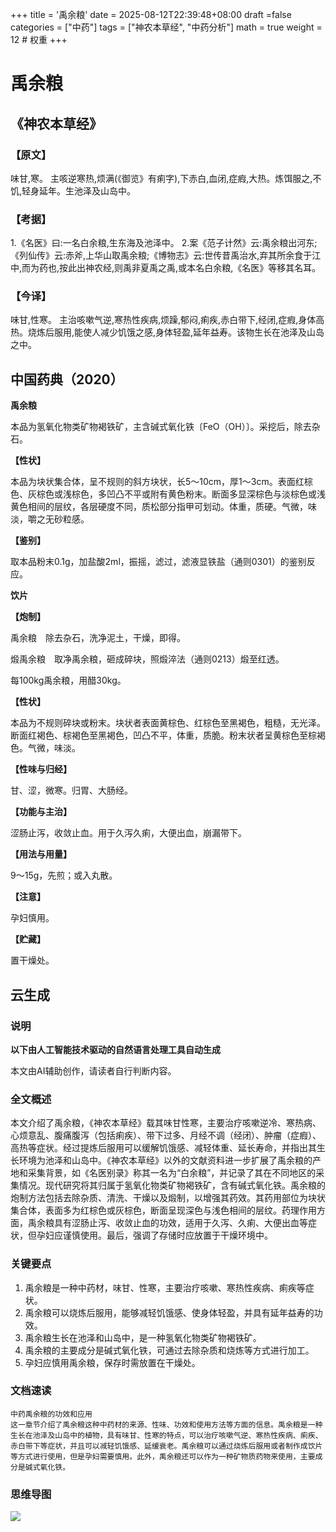 +++
title = '禹余粮'
date = 2025-08-12T22:39:48+08:00
draft =false
categories = ["中药"]
tags = ["神农本草经", "中药分析"]
math = true
weight = 12 # 权重
+++
# 禹余粮

## 《神农本草经》
### 【原文】
味甘,寒。
主咳逆寒热,烦满(《御览》有痢字),下赤白,血闭,症瘕,大热。炼饵服之,不饥,轻身延年。生池泽及山岛中。
### 【考据】
1.《名医》曰:一名白余粮,生东海及池泽中。
2.案《范子计然》云:禹余粮出河东;《列仙传》云:赤斧,上华山取禹余粮;《博物志》云:世传昔禹治水,弃其所余食于江中,而为药也,按此出神农经,则禹非夏禹之禹,或本名白余粮,《名医》等移其名耳。
### 【今译】
味甘,性寒。
主治咳嗽气逆,寒热性疾病,烦躁,郁闷,痢疾,赤白带下,经闭,症瘕,身体高热。烧炼后服用,能使人减少饥饿之感,身体轻盈,延年益寿。该物生长在池泽及山岛之中。

## 中国药典（2020）

**禹余粮**

本品为氢氧化物类矿物褐铁矿，主含碱式氧化铁〔FeO（OH）〕。采挖后，除去杂石。

**【性状】**

本品为块状集合体，呈不规则的斜方块状，长5～10cm，厚1～3cm。表面红棕色、灰棕色或浅棕色，多凹凸不平或附有黄色粉末。断面多显深棕色与淡棕色或浅黄色相间的层纹，各层硬度不同，质松部分指甲可划动。体重，质硬。气微，味淡，嚼之无砂粒感。

**【鉴别】**

取本品粉末0.1g，加盐酸2ml，振摇，滤过，滤液显铁盐（通则0301）的鉴别反应。

**饮片**

**【炮制】**

禹余粮　除去杂石，洗净泥土，干燥，即得。

煅禹余粮　取净禹余粮，砸成碎块，照煅淬法（通则0213）煅至红透。

每100kg禹余粮，用醋30kg。

**【性状】**

本品为不规则碎块或粉末。块状者表面黄棕色、红棕色至黑褐色，粗糙，无光泽。断面红褐色、棕褐色至黑褐色，凹凸不平，体重，质脆。粉末状者呈黄棕色至棕褐色。气微，味淡。

**【性味与归经】**

甘、涩，微寒。归胃、大肠经。

**【功能与主治】**

涩肠止泻，收敛止血。用于久泻久痢，大便出血，崩漏带下。

**【用法与用量】**

9～15g，先煎；或入丸散。

**【注意】**

孕妇慎用。

**【贮藏】**

置干燥处。

## 云生成

### 说明

**以下由人工智能技术驱动的自然语言处理工具自动生成**

本文由AI辅助创作，请读者自行判断内容。

### 全文概述

本文介绍了禹余粮，《神农本草经》载其味甘性寒，主要治疗咳嗽逆冷、寒热病、心烦意乱、腹痛腹泻（包括痢疾）、带下过多、月经不调（经闭）、肿瘤（症瘕）、高热等症状。经过提炼后服用可以缓解饥饿感、减轻体重、延长寿命，并指出其生长环境为池泽和山岛中。《神农本草经》以外的文献资料进一步扩展了禹余粮的产地和采集背景，如《名医别录》称其一名为“白余粮”，并记录了其在不同地区的采集情况。现代研究将其归属于氢氧化物类矿物褐铁矿，含有碱式氧化铁。禹余粮的炮制方法包括去除杂质、清洗、干燥以及煅制，以增强其药效。其药用部位为块状集合体，表面多为红棕色或灰棕色，断面呈现深色与浅色相间的层纹。药理作用方面，禹余粮具有涩肠止泻、收敛止血的功效，适用于久泻、久痢、大便出血等症状，但孕妇应谨慎使用。最后，强调了存储时应放置于干燥环境中。

### 关键要点

1. 禹余粮是一种中药材，味甘、性寒，主要治疗咳嗽、寒热性疾病、痢疾等症状。
2. 禹余粮可以烧炼后服用，能够减轻饥饿感、使身体轻盈，并具有延年益寿的功效。
3. 禹余粮生长在池泽和山岛中，是一种氢氧化物类矿物褐铁矿。
4. 禹余粮的主要成分是碱式氧化铁，可通过去除杂质和烧炼等方式进行加工。
5. 孕妇应慎用禹余粮，保存时需放置在干燥处。

### 文档速读

```
中药禹余粮的功效和应用
这一章节介绍了禹余粮这种中药材的来源、性味、功效和使用方法等方面的信息。禹余粮是一种生长在池泽及山岛中的植物，具有味甘、性寒的特点，可以治疗咳嗽气逆、寒热性疾病、痢疾、赤白带下等症状，并且可以减轻饥饿感、延缓衰老。禹余粮可以通过烧炼后服用或者制作成饮片等方式进行使用，但是孕妇需要慎用。此外，禹余粮还可以作为一种矿物质药物来使用，主要成分是碱式氧化铁。
```

### 思维导图

![](D:\Dpan\BanGong\Markdown\总结\神农本草经\上篇\12禹余粮\【脑图】12禹余粮.jpeg)